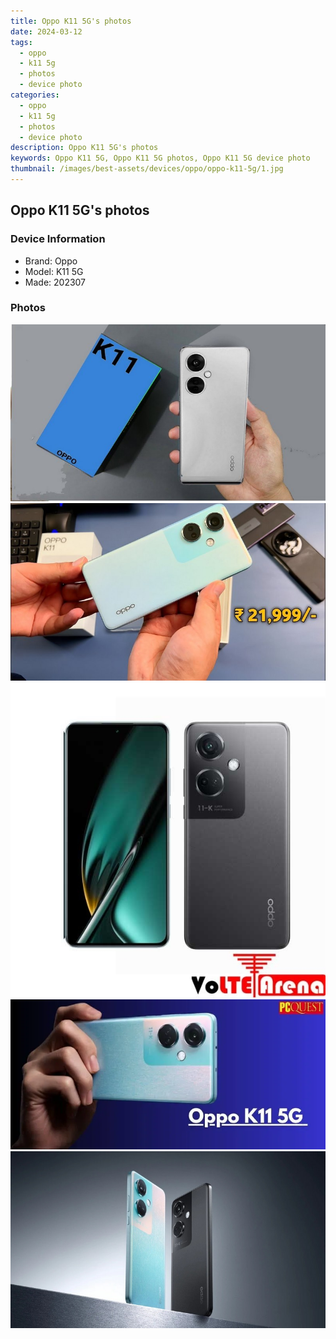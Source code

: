 ```yaml
---
title: Oppo K11 5G's photos
date: 2024-03-12
tags: 
  - oppo
  - k11 5g
  - photos
  - device photo
categories: 
  - oppo
  - k11 5g
  - photos
  - device photo
description: Oppo K11 5G's photos
keywords: Oppo K11 5G, Oppo K11 5G photos, Oppo K11 5G device photo
thumbnail: /images/best-assets/devices/oppo/oppo-k11-5g/1.jpg
---
```


## Oppo K11 5G's photos

### Device Information

- Brand: Oppo
- Model: K11 5G
- Made: 202307

### Photos

![/images/best-assets/devices/oppo/oppo-k11-5g/1.jpg](/images/best-assets/devices/oppo/oppo-k11-5g/1.jpg)
![/images/best-assets/devices/oppo/oppo-k11-5g/2.jpg](/images/best-assets/devices/oppo/oppo-k11-5g/2.jpg)
![/images/best-assets/devices/oppo/oppo-k11-5g/3.jpg](/images/best-assets/devices/oppo/oppo-k11-5g/3.jpg)
![/images/best-assets/devices/oppo/oppo-k11-5g/4.jpg](/images/best-assets/devices/oppo/oppo-k11-5g/4.jpg)
![/images/best-assets/devices/oppo/oppo-k11-5g/5.jpg](/images/best-assets/devices/oppo/oppo-k11-5g/5.jpg)
